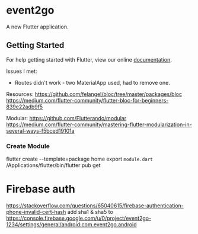 # event2go

A new Flutter application.

## Getting Started

For help getting started with Flutter, view our online
[documentation](https://flutter.io/).


Issues I met: <br/>
<ul>
     <li>
        Routes didn't work - two MaterialApp used, had to remove one. 
     </li>
</ul>

Resources:
https://github.com/felangel/bloc/tree/master/packages/bloc
https://medium.com/flutter-community/flutter-bloc-for-beginners-839e22adb9f5

Modular:
https://github.com/Flutterando/modular
https://medium.com/flutter-community/mastering-flutter-modularization-in-several-ways-f5bced19101a

### Create Module
flutter create --template=package home
export `module.dart`
/Applications/flutter/bin/flutter pub get

# Firebase auth
https://stackoverflow.com/questions/65040615/firebase-authentication-phone-invalid-cert-hash
add sha1 & sha5 to
https://console.firebase.google.com/u/0/project/event2go-1234/settings/general/android:com.event2go.android
